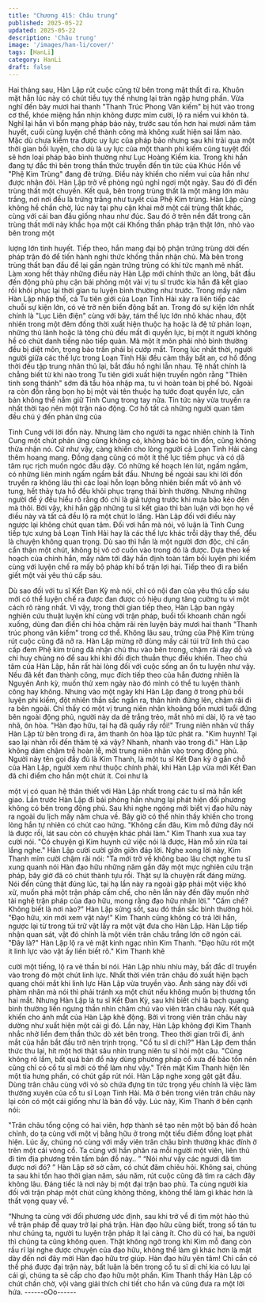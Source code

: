 ```yaml
---
title: "Chương 415: Châu trung"
published: 2025-05-22
updated: 2025-05-22
description: 'Châu trung'
image: '/images/han-li/cover/'
tags: [HanLi]
category: HanLi
draft: false
---
```


Hai tháng sau, Hàn Lập rút cuộc cũng từ bên trong mật thất đi ra.
Khuôn mặt hắn lúc này có chút tiều tụy thế nhưng lại tràn ngập
hưng phấn.
Vừa nghĩ đến bảy mươi hai thanh "Thanh Trúc Phong Vân kiếm"
bị hút vào trong cơ thể, khóe miệng hắn nhịn không được mỉm
cười, lộ ra niềm vui khôn tả.
Nghĩ lại hắn vì bổn mạng pháp bảo này, trước sau tốn hơn hai
mươi năm tâm huyết, cuối cùng luyện chế thành công mà không
xuất hiện sai lầm nào.
Mặc dù chưa kiểm tra được uy lực của pháp bảo nhưng sau khi
trải qua một thời gian bồi luyện, cho dù là uy lực của một thanh
phi kiếm cũng tuyệt đối sẽ hơn loại pháp bảo bình thường như
Lục Hoàng Kiếm kia.
Trong khi hắn đang tự đắc thì bên trong thần thức truyền đến tin
tức của Khúc Hồn về "Phệ Kim Trùng" đang đẻ trứng.
Điều này khiến cho niềm vui của hắn như được nhân đôi.
Hàn Lập trở về phòng ngủ nghỉ ngơi một ngày. Sau đó đi đến
trùng thất một chuyến.
Kết quả, bên trong trùng thất là một mảng lớn màu trắng, nơi nơi
đều là trứng trắng như tuyết của Phệ Kim trùng.
Hàn Lập cũng không hề chần chờ, lúc này tại phụ cận khai mở
một cái trùng thất khác, cùng với cái ban đầu giống nhau như
đúc. Sau đó ở trên nền đất trong căn trùng thất mới này khắc họa
một cái Khống thần pháp trận thật lớn, nhỏ vào bên trong một

lượng lớn tinh huyết.
Tiếp theo, hắn mang đại bộ phận trứng trùng dời đến pháp trận
đó để tiến hành nghi thức khống thần nhận chủ.
Mà bên trong trùng thất ban đầu để lại gần ngàn trứng trùng có
khí tức mạnh mẽ nhất.
Làm xong hết thảy những điều này Hàn Lập mới chính thức an
lòng, bắt đầu đến động phủ phụ cận bái phỏng một vài vị tu sĩ
trước kia hắn đã kết giao rồi khôi phục lại thời gian tu luyện bình
thường như trước.
Trong mấy năm Hàn Lập nhập thế, cả Tu tiên giới của Loạn Tinh
Hải xảy ra liên tiếp các chuỗi sự kiện lớn, có vẻ trở nên biến động
bất an.
Trong đó sự kiện lớn nhất chính là "Lục Liên điện" cùng với bảy,
tám thể lực lớn nhỏ khác nhau, đột nhiên trong một đêm đồng
thời xuất hiện thuộc hạ hoặc là đệ tử phản loạn, những thủ lãnh
hoặc là tông chủ đều mất đi quyền lực, bị một ít người không hề
có chút danh tiếng nào tiếp quản.
Mà một ít môn phái nhỏ bình thường đều bị diệt môn, trọng bảo
trấn phái bị cướp mất.
Trong lúc nhất thời, người người giữa các thế lực trong Loạn Tinh
Hải đều cảm thấy bất an, cơ hồ đồng thời đều tập trung nhân thủ
lại, bắt đầu hồ nghi lẫn nhau.
Tệ nhất chính là chẳng biết từ khi nào trong Tu tiên giới xuất hiện
truyền ngôn rằng "Thiên tinh song thánh" sớm đã tẩu hỏa nhập
ma, tu vi hoàn toàn bị phế bỏ.
Ngoài ra còn đồn rằng bọn họ bị một vài tên thuộc hạ tước đoạt
quyền lực, căn bản không thể nắm giữ Tinh Cung trong tay nữa.
Tin tức này vừa truyền ra nhất thời tạo nên một trận náo động.
Cơ hồ tất cả những người quan tâm đều chú ý đến phản ứng của

Tinh Cung với lời đồn này.
Nhưng làm cho người ta ngạc nhiên chính là Tinh Cung một chút
phản ứng cũng không có, không bác bỏ tin đồn, cũng không thừa
nhận nó.
Cứ như vậy, càng khiến cho lòng người cả Loạn Tinh Hải càng
thêm hoang mang.
Đồng dạng cũng có một ít thế lực tiềm phục và có dã tâm rục rịch
muốn ngóc đầu dậy.
Có những kế hoạch lén lút, ngấm ngầm, có những liên minh
ngấm ngầm bắt đầu.
Nhưng bề ngoài sau khi lời đồn truyền ra không lâu thì các loại
hỗn loạn bỗng nhiên biến mất vô ảnh vô tung, hết thảy tựa hồ đều
khôi phục trạng thái bình thường.
Nhưng những người để ý đều hiểu rõ rằng đó chỉ là giả tượng
trước khi mưa bão kéo đến mà thôi.
Bởi vậy, khi hắn gặp những tu sĩ kết giao thì bàn luận với bọn họ
về điều này và tất cả đều lộ ra một chút lo lắng.
Hàn Lập đối với điều này ngược lại không chút quan tâm.
Đối vơi hắn mà nói, vô luận là Tinh Cung tiếp tực xưng bá Loạn
Tinh Hải hay là các thế lực khác trỗi dậy thay thế, đều là chuyện
không quan trọng.
Dù sao thì hắn là một người đơn độc, chỉ cần cẩn thận một chút,
không bị vô cớ cuốn vào trong đó là được.
Dựa theo kế hoạch của chính hắn, mấy năm tới đây hắn định
toàn tâm bồi luyện phi kiếm cùng với luyện chế ra mấy bộ pháp
khí bố trận lợi hại.
Tiếp theo đi ra biển giết một vài yêu thú cấp sáu.

Dù sao đối với tu sĩ Kết Đan Kỳ mà nói, chỉ có nội đan của yêu
thú cấp sáu mới có thể luyện chế ra được đan được có hiệu dụng
tăng cường tu vi một cách rõ ràng nhất.
Vì vậy, trong thời gian tiếp theo, Hàn Lập ban ngày nghiên cứu
thuật luyện khí cùng với trận pháp, buổi tối khoanh chân ngồi
xuống, dùng đan điền chi hỏa chậm rãi rèn luyện bảy mươi hai
thanh "Thanh trúc phong vân kiếm" trong cơ thể.
Không lâu sau, trứng của Phệ Kim trùng rút cuộc cũng đã nở ra.
Hàn Lập mừng rỡ dùng mấy cái túi trữ linh thú cao cấp đem Phệ
kim trùng đã nhận chủ thu vào bên trong, chậm rãi dạy dỗ và chỉ
huy chúng nó để sau khi khi đối địch thuần thục điều khiển.
Theo chủ tâm của Hàn Lập, hắn rất hài lòng đối với cuộc sống an
ổn tu luyện như vậy.
Nếu đã kết đan thành công, mục đích tiếp theo của hắn đương
nhiên là Nguyên Anh kỳ, muốn thử xem ngày nào đó mình có thể
tu luyện thành công hay không.
Nhưng vào một ngày khi Hàn Lập đang ở trong phủ bồi luyện phi
kiếm, đột nhiên thần sắc ngẩn ra, thân hình đứng lên, chậm rãi đi
ra bên ngoài.
Chỉ thấy có một vị trung niên nhân khoảng bốn mươi tuổi đứng
bên ngoài động phủ, người này da dẻ trắng trẻo, mắt nhỏ mi dài,
lộ ra vẻ tao nhã, ôn hòa.
"Hàn đạo hữu, tại hạ đã quấy rầy rồi!" Trung niên nhân vừ thấy
Hàn Lập từ bên trong đi ra, âm thanh ôn hòa lập tức phát ra.
"Kim huynh! Tại sao lại nhàn rỗi đến thăm tệ xá vậy? Nhanh,
nhanh vào trong đi." Hàn Lập không dám chậm trễ hoàn lễ, mời
trung niên nhân vào trong động phủ.
Người này tên gọi đầy đủ là Kim Thanh, là một tu sĩ Kết Đan kỳ ở
gần chỗ của Hàn Lập, người xem như thuộc chính phái, khi Hàn
Lập vừa mới Kết Đan đã chỉ điểm cho hắn một chút ít. Coi như là

một vị có quan hệ thân thiết với Hàn Lập nhất trong các tu sĩ mà
hắn kết giao.
Lần trước Hàn Lập đi bái phỏng hắn nhưng lại phát hiện đối
phương không có bên trong động phủ. Sau khi nghe ngóng mới
biết vị đạo hữu này ra ngoài du lịch mấy năm chưa về.
Bây giờ có thể nhìn thấy khiến cho trong lòng hắn tự nhiên có
chút cao hứng.
"Không cần đâu, Kim mỗ đứng đây nói là được rồi, lát sau còn có
chuyện khác phải làm." Kim Thanh xua xua tay cười nói.
"Có chuyện gì Kim huynh cứ việc nói là được, Hàn mỗ xin rửa tai
lắng nghe." Hàn Lập cười cười giỡn giỡn đáp lời.
Nghe xong lời này, Kim Thanh mỉm cười chậm rãi nói:
"Ta mới trở về không bao lâu chợt nghe tu sĩ xung quanh nói Hàn
đạo hữu những năm gần đây một mực nghiên cứu trận pháp, bây
giờ đã có chút thành tựu rồi. Thật sự là chuyện rất đáng mừng.
Nói đến cũng thật đúng lúc, tại hạ lần này ra ngoài gặp phải một
việc khó xử, muốn phá một trận pháp cấm chế, cho nên lần này
đến đây muốn nhờ tài nghệ trận pháp của đạo hữu, mong rằng
đạo hữu nhận lời."
"Cấm chế? Không biết là nơi nào?" Hàn Lập sửng sốt, sau đó
thần sắc bình thường hỏi.
"Đạo hữu, xin mời xem vật này!"
Kim Thanh cũng không có trả lời hắn, ngược lại từ trong túi trữ
vật lấy ra một vật đưa cho Hàn Lập.
Hàn Lập tiếp nhận quan sát, vật đó chính là một viên trân châu
trắng lớn cỡ ngón cái.
"Đây là?" Hàn Lập lộ ra vẻ mặt kinh ngạc nhìn Kim Thanh.
"Đạo hữu rót một ít linh lực vào vật ấy liền biết rõ." Kim Thanh khẽ

cười một tiếng, lộ ra vẻ thần bí nói.
Hàn Lập nhíu nhíu mày, bất đắc dĩ truyền vào trong đó một chút
linh lực.
Nhất thời viên trân châu đó xuất hiện bạch quang chói mắt khi linh
lực Hàn Lập vừa truyền vào.
Ánh sáng này đối với phàm nhân mà nói thì phải tránh xa một
chút nếu không muốn bị thương tổn hai mắt. Nhưng Hàn Lập là tu
sĩ Kết Đan Kỳ, sau khi biết chỉ là bạch quang bình thường liền
ngưng thần nhìn chăm chú vào viên trân châu này.
Kết quả khiến cho ánh mắt của Hàn Lập khẽ động.
Bởi vì trong viên trân châu này dường như xuất hiện một cái gì
đó.
Lần này, Hàn Lập không đợi Kim Thanh nhắc nhở liền đem thần
thức dò xét bên trong. Theo thời gian trôi đi, ánh mắt của hắn bắt
đầu trở nên trịnh trọng.
"Cổ tu sĩ di chỉ?" Hàn Lập đem thần thức thu lại, hít một hơi thật
sâu nhìn trung niên tu sĩ hỏi một câu.
"Cũng không rõ lắm, bất quá bản đồ này dùng phương pháp cổ
xưa để bảo tồn nên cũng chỉ có cổ tu sĩ mới có thể làm như vậy."
Trên mặt Kim Thanh hiện lên một tia hưng phấn, có chút gấp rút
nói.
Hàn Lập nghe xong gật gật đầu.
Dùng trân châu cùng với vỏ sò chứa đựng tin tức trọng yếu chính
là việc làm thường xuyên của cổ tu sĩ Loạn Tinh Hải.
Mà ở bên trong viên trân châu này lại còn có một cái giống như là
bản đồ vậy.
Lúc này, Kim Thanh ở bên cạnh nói:

"Trân châu tổng cộng có hai viên, hợp thành sẽ tạo nên một bộ
bản đồ hoàn chỉnh, do ta cùng với một vị bằng hữu ở trong một
tiểu điếm đồng loạt phát hiện. Lúc ấy, chúng nó cùng với mấy viên
trân châu bình thường khác đính ở trên một cái vòng cổ. Ta cùng
với hắn phân ra mỗi người một viên, liên thủ đi tìm địa phương
trên tấm bản đồ này.. ”
“Nói như vậy các ngươi đã tìm được nơi đó? ” Hàn Lập sờ sờ
cằm, có chút đăm chiêu hỏi.
Không sai, chúng ta sau khi tốn hao thời gian năm, sáu năm, rút
cuộc cũng đã tìm ra cách đây không lâu. Đáng tiếc là nơi này bị
một đại trận bao phủ. Ta cùng người kia đối với trận pháp một
chút cũng không thông, không thể làm gì khác hơn là thất vọng
quay về. ”

“Nhưng ta cùng với đối phương ước định, sau khi trở về đi tìm
một hảo thủ về trận pháp để quay trở lại phá trận. Hàn đạo hữu
cũng biết, trong số tán tu như chúng ta, người tu luyện trận pháp
ít lại càng ít. Cho dù có hai, ba người thì chúng ta cũng không
quen. Thật không ngờ trong khi Kim mỗ đang còn rầu rĩ lại nghe
được chuyện của đạo hữu, không thể làm gì khác hơn là mặt dày
đến nơi đây mời Hàn đạo hữu trợ giúp. Hàn đạo hữu yên tâm! Chỉ
cần có thể phá được đại trận này, bất luận là bên trong cổ tu sĩ di
chỉ kia có lưu lại cái gì, chúng ta sẽ cấp cho đạo hữu một phần.
Kim Thanh thấy Hàn Lập có chút chần chờ, vội vàng giải thích chi
tiết cho hắn và cũng đưa ra một lời hứa.
------oOo------
